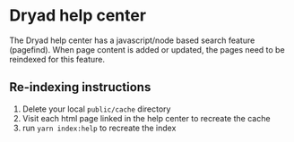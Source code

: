 # Dryad help center

The Dryad help center has a javascript/node based search feature (pagefind). When page content is added or updated, the pages need to be reindexed for this feature.

## Re-indexing instructions

1. Delete your local `public/cache` directory
2. Visit each html page linked in the help center to recreate the cache
3. run `yarn index:help` to recreate the index
